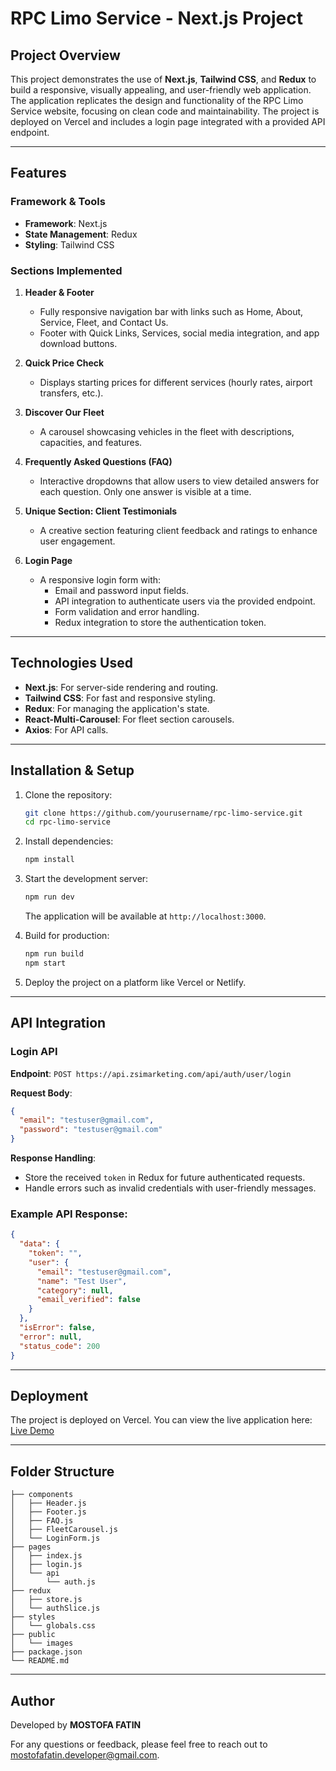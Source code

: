 # RPC Limo Service - Next.js Project

## Project Overview
This project demonstrates the use of **Next.js**, **Tailwind CSS**, and **Redux** to build a responsive, visually appealing, and user-friendly web application. The application replicates the design and functionality of the RPC Limo Service website, focusing on clean code and maintainability. The project is deployed on Vercel and includes a login page integrated with a provided API endpoint.

---

## Features
### Framework & Tools
- **Framework**: Next.js
- **State Management**: Redux
- **Styling**: Tailwind CSS

### Sections Implemented
1. **Header & Footer**
   - Fully responsive navigation bar with links such as Home, About, Service, Fleet, and Contact Us.
   - Footer with Quick Links, Services, social media integration, and app download buttons.

2. **Quick Price Check**
   - Displays starting prices for different services (hourly rates, airport transfers, etc.).

3. **Discover Our Fleet**
   - A carousel showcasing vehicles in the fleet with descriptions, capacities, and features.

4. **Frequently Asked Questions (FAQ)**
   - Interactive dropdowns that allow users to view detailed answers for each question. Only one answer is visible at a time.

5. **Unique Section: Client Testimonials**
   - A creative section featuring client feedback and ratings to enhance user engagement.

6. **Login Page**
   - A responsive login form with:
     - Email and password input fields.
     - API integration to authenticate users via the provided endpoint.
     - Form validation and error handling.
     - Redux integration to store the authentication token.

---

## Technologies Used
- **Next.js**: For server-side rendering and routing.
- **Tailwind CSS**: For fast and responsive styling.
- **Redux**: For managing the application's state.
- **React-Multi-Carousel**: For fleet section carousels.
- **Axios**: For API calls.

---

## Installation & Setup
1. Clone the repository:
   ```bash
   git clone https://github.com/yourusername/rpc-limo-service.git
   cd rpc-limo-service
   ```

2. Install dependencies:
   ```bash
   npm install
   ```

3. Start the development server:
   ```bash
   npm run dev
   ```
   The application will be available at `http://localhost:3000`.

4. Build for production:
   ```bash
   npm run build
   npm start
   ```

5. Deploy the project on a platform like Vercel or Netlify.

---

## API Integration
### Login API
**Endpoint**: `POST https://api.zsimarketing.com/api/auth/user/login`

**Request Body**:
```json
{
  "email": "testuser@gmail.com",
  "password": "testuser@gmail.com"
}
```

**Response Handling**:
- Store the received `token` in Redux for future authenticated requests.
- Handle errors such as invalid credentials with user-friendly messages.

### Example API Response:
```json
{
  "data": {
    "token": "",
    "user": {
      "email": "testuser@gmail.com",
      "name": "Test User",
      "category": null,
      "email_verified": false
    }
  },
  "isError": false,
  "error": null,
  "status_code": 200
}
```

---

## Deployment
The project is deployed on Vercel. You can view the live application here:
[Live Demo](https://rpc-limo-service.vercel.app)

---

## Folder Structure
```
├── components
│   ├── Header.js
│   ├── Footer.js
│   ├── FAQ.js
│   ├── FleetCarousel.js
│   └── LoginForm.js
├── pages
│   ├── index.js
│   ├── login.js
│   └── api
│       └── auth.js
├── redux
│   ├── store.js
│   └── authSlice.js
├── styles
│   └── globals.css
├── public
│   └── images
├── package.json
└── README.md
```

---


## Author
Developed by **MOSTOFA FATIN**

For any questions or feedback, please feel free to reach out to [mostofafatin.developer@gmail.com](mailto:mostofafatin.developer@gmail.com).



